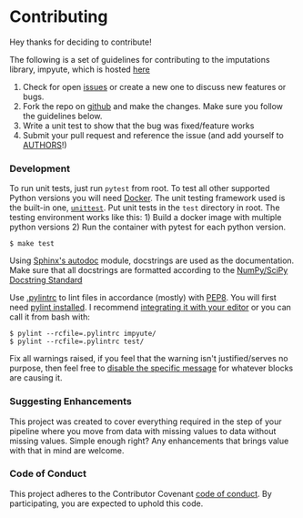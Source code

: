 # Contributing

Hey thanks for deciding to contribute!

The following is a set of guidelines for contributing to the imputations library, impyute, which is hosted [here](https://github.com/eltonlaw/impyute) 

1. Check for open [issues](https://github.com/eltonlaw/impyute/issues) or create a new one to discuss new features or bugs.
2. Fork the repo on [github](https://github.com/eltonlaw/impyute) and make the changes. Make sure you follow the guidelines below.
3. Write a unit test to show that the bug was fixed/feature works 
4. Submit your pull request and reference the issue (and add yourself to [AUTHORS](https://github.com/eltonlaw/impyute/blob/master/AUTHORS.rst)!)

### Development

To run unit tests, just run `pytest` from root. To test all other supported Python versions you will need [Docker](https://docs.docker.com/install/). The unit testing framework used is the built-in one, [`unittest`](https://docs.python.org/3.6/library/unittest.html). Put unit tests in the `test` directory in root. The testing environment works like this: 1) Build a docker image with multiple python versions 2) Run the container with pytest for each python version.

    $ make test

Using [Sphinx's autodoc](http://www.sphinx-doc.org/en/stable/ext/autodoc.html) module, docstrings are used as the documentation. Make sure that all docstrings are formatted according to the [NumPy/SciPy Docstring Standard](https://github.com/numpy/numpy/blob/master/doc/HOWTO_DOCUMENT.rst.txt#docstring-standard)

Use [.pylintrc](https://github.com/eltonlaw/impyute/blob/master/.pylintrc) to lint files in accordance (mostly) with [PEP8](https://www.python.org/dev/peps/pep-0008/). You will first need [pylint installed](https://www.pylint.org/#install). I recommend [integrating it with your editor](https://docs.pylint.org/en/1.6.0/ide-integration.html) or you can call it from bash with: 

    $ pylint --rcfile=.pylintrc impyute/
    $ pylint --rcfile=.pylintrc test/

Fix all warnings raised, if you feel that the warning isn't justified/serves no purpose, then feel free to [disable the specific message](http://pylint.pycqa.org/en/latest/user_guide/message-control.html) for whatever blocks are causing it.

### Suggesting Enhancements

This project was created to cover everything required in the step of your pipeline where you move from data with missing values to data without missing values. Simple enough right? Any enhancements that brings value with that in mind are welcome.

### Code of Conduct

This project adheres to the Contributor Covenant [code of conduct](CODE_OF_CONDUCT.md). By participating, you are expected to uphold this code.

